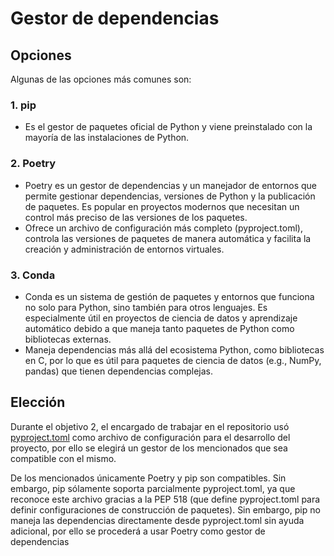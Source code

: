 # Gestor de dependencias
## Opciones
Algunas de las opciones más comunes son:

### 1. pip
* Es el gestor de paquetes oficial de Python y viene preinstalado con la mayoría de las instalaciones de Python.

### 2. Poetry
* Poetry es un gestor de dependencias y un manejador de entornos que permite gestionar dependencias, versiones de Python y la publicación de paquetes. Es popular en proyectos modernos que necesitan un control más preciso de las versiones de los paquetes.
* Ofrece un archivo de configuración más completo (pyproject.toml), controla las versiones de paquetes de manera automática y facilita la creación y administración de entornos virtuales.

### 3. Conda
* Conda es un sistema de gestión de paquetes y entornos que funciona no solo para Python, sino también para otros lenguajes. Es especialmente útil en proyectos de ciencia de datos y aprendizaje automático debido a que maneja tanto paquetes de Python como bibliotecas externas.
* Maneja dependencias más allá del ecosistema Python, como bibliotecas en C, por lo que es útil para paquetes de ciencia de datos (e.g., NumPy, pandas) que tienen dependencias complejas.

## Elección
Durante el objetivo 2, el encargado de trabajar en el repositorio usó [pyproject.toml](../pyproyect.toml) como archivo de configuración para el desarrollo del proyecto, por ello se elegirá un gestor de los mencionados que sea compatible con el mismo.

De los mencionados únicamente Poetry y pip son compatibles. Sin embargo, pip sólamente soporta parcialmente pyproject.toml, ya que reconoce este archivo gracias a la PEP 518 (que define pyproject.toml para definir configuraciones de construcción de paquetes). Sin embargo, pip no maneja las dependencias directamente desde pyproject.toml sin ayuda adicional, por ello se procederá a usar Poetry como gestor de dependencias